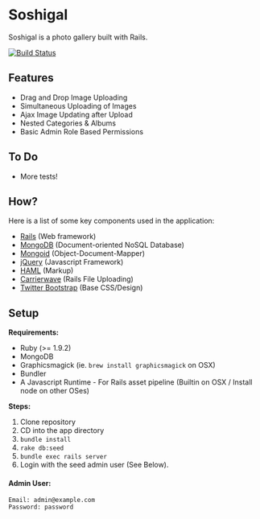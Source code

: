 Soshigal
========

Soshigal is a photo gallery built with Rails.

[![Build Status](https://secure.travis-ci.org/gmanley/soshigal.png?branch=master)](http://travis-ci.org/gmanley/soshigal)

Features
-------

* Drag and Drop Image Uploading
* Simultaneous Uploading of Images
* Ajax Image Updating after Upload
* Nested Categories & Albums
* Basic Admin Role Based Permissions

To Do
-----
* More tests!

How?
----
Here is a list of some key components used in the application:

* [Rails](http://rubyonrails.org) (Web framework)
* [MongoDB](http://www.mongodb.org) (Document-oriented NoSQL Database)
* [Mongoid](http://mongoid.org) (Object-Document-Mapper)
* [jQuery](http://jquery.com) (Javascript Framework)
* [HAML](http://haml-lang.com) (Markup)
* [Carrierwave](https://github.com/jnicklas/carrierwave) (Rails File Uploading)
* [Twitter Bootstrap](http://twitter.github.com/bootstrap) (Base CSS/Design)

Setup
-----
__Requirements:__

* Ruby (>= 1.9.2)
* MongoDB
* Graphicsmagick (ie. `brew install graphicsmagick` on OSX)
* Bundler
* A Javascript Runtime - For Rails asset pipeline (Builtin on OSX / Install node on other OSes)

__Steps:__

1. Clone repository
2. CD into the app directory
2. `bundle install`
3. `rake db:seed`
4. `bundle exec rails server`
5. Login with the seed admin user (See Below).

#### Admin User: ####
    Email: admin@example.com
    Password: password
